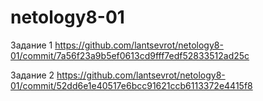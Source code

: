 # netology8-01
Задание 1
https://github.com/lantsevrot/netology8-01/commit/7a56f23a9b5ef0613cd9fff7edf52833512ad25c

Задание 2
https://github.com/lantsevrot/netology8-01/commit/52dd6e1e40517e6bcc91621ccb6113372e4415f8
